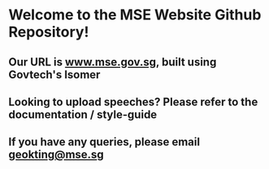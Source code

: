 # Welcome to the MSE Website Github Repository!

## Our URL is www.mse.gov.sg, built using Govtech's Isomer

## Looking to upload speeches? Please refer to the documentation / style-guide

## If you have any queries, please email geokting@mse.sg

